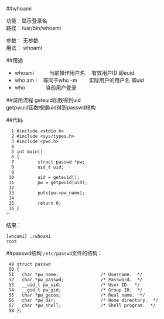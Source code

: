 ##whoami

功能：显示登录名  
路径：/usr/bin/whoami

参数： 无参数  
用法： whoami

##用途
- whoami　　　当前操作用户名 　有效用户ID 即euid
- who am i 　等同于who -m 　　实际用户的用户名 即uid
- who　　　　当前用户登录

##调用流程
geteuid函数得到uid  
getpwuid函数根据uid得到passwd结构  

##代码

      1 #include <stdio.h>
      2 #include <sys/types.h>
      3 #include <pwd.h>
      4
      5 int main()
      6 {
      7         struct passwd *pw;
      8         uid_t uid;
      9
     10         uid = geteuid();
     11         pw = getpwuid(uid);
     12
     13         puts(pw->pw_name);
     14
     15         return 0;
     16 }
    ~

结果：

    [whoami] ./whoami       
    root

##passwd结构
`/etc/passwd`文件的结构：

     49 struct passwd
     50 {
     51   char *pw_name;                /* Username.  */
     52   char *pw_passwd;              /* Password.  */
     53   __uid_t pw_uid;               /* User ID.  */
     54   __gid_t pw_gid;               /* Group ID.  */
     55   char *pw_gecos;               /* Real name.  */
     56   char *pw_dir;                 /* Home directory.  */
     57   char *pw_shell;               /* Shell program.  */
     58 };
